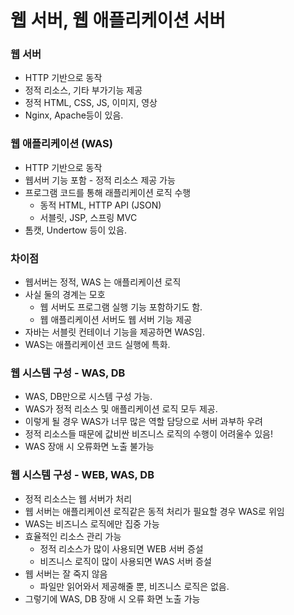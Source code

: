 # 웹 서버, 웹 애플리케이션 서버

### 웹 서버
* HTTP 기반으로 동작
* 정적 리소스, 기타 부가기능 제공
* 정적 HTML, CSS, JS, 이미지, 영상
* Nginx, Apache등이 있음.

### 웹 애플리케이션 (WAS)
* HTTP 기반으로 동작
* 웹서버 기능 포함 - 정적 리소스 제공 가능
* 프로그램 코드를 통해 래플리케이션 로직 수행
  * 동적 HTML, HTTP API (JSON)
  * 서블릿, JSP, 스프링 MVC
* 톰캣, Undertow 등이 있음.

### 차이점
* 웹서버는 정적, WAS 는 애플리케이션 로직
* 사실 둘의 경계는 모호
  * 웹 서버도 프로그램 실행 기능 포함하기도 함.
  * 웹 애플리케이션 서버도 웹 서버 기능 제공
* 자바는 서블릿 컨테이너 기능을 제공하면 WAS임.
* WAS는 애플리케이션 코드 실행에 특화.

### 웹 시스템 구성 - WAS, DB
* WAS, DB만으로 시스템 구성 가능.
* WAS가 정적 리소스 및 애플리케이션 로직 모두 제공.
* 이렇게 될 경우 WAS가 너무 많은 역할 담당으로 서버 과부하 우려
* 정적 리소스들 때문에 값비싼 비즈니스 로직의 수행이 어려울수 있음!
* WAS 장애 시 오류화면 노출 불가능

### 웹 시스템 구성 - WEB, WAS, DB
* 정적 리소스는 웹 서버가 처리
* 웹 서버는 애플리케이션 로직같은 동적 처리가 필요할 경우 WAS로 위임
* WAS는 비즈니스 로직에만 집중 가능
* 효율적인 리소스 관리 가능
  * 정적 리소스가 많이 사용되면 WEB 서버 증설
  * 비즈니스 로직이 많이 사용되면 WAS 서버 증설
* 웹 서버는 잘 죽지 않음
  * 파일만 읽어와서 제공해줄 뿐, 비즈니스 로직은 없음.
* 그렇기에 WAS, DB 장애 시 오류 화면 노출 가능